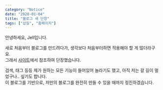 ```yaml
---
category: "Notice"
date: "2020-01-04"
title: "블로그 새 단장"
tags: ["삽질", "홈페이지"]
---
```


안녕하세요, Jell입니다.

새로 처음부터 블로그를 만드려다가, 생각보다 처음부터하면 적용해야 할 게 많더라구요.  
그래서 [사이트](https://github.com/junhobaik)에서 참조하여 단장했습니다.  

검색, 태그 등등 제가 원하는 모든 기능이 들어있어 놀라기도 했고, 아직 저는 갈 길이 멀었구나.. 싶기도 합니다.  
이 블로그를 기반으로, 저만의 블로그를 완전히 만들 수 있을 때까지 정진하겠습니다.